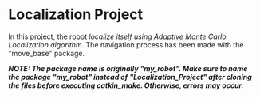 # Localization Project

In this project, the robot *localize itself using Adaptive Monte Carlo Localization algorithm*. 
The navigation process has been made with the "move_base" package.

***NOTE: The package name is originally "my_robot". Make sure to name the package "my_robot" instead of "Localization_Project" after cloning the files before executing catkin_make. Otherwise, errors may occur.***
